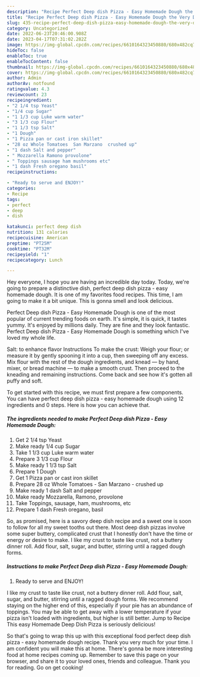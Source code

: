 ```yaml
---
description: "Recipe Perfect Deep dish Pizza - Easy Homemade Dough the Very Delicious"
title: "Recipe Perfect Deep dish Pizza - Easy Homemade Dough the Very Delicious"
slug: 435-recipe-perfect-deep-dish-pizza-easy-homemade-dough-the-very-delicious
category: Uncategorized
date: 2022-06-23T20:46:00.908Z
date: 2023-04-17T07:31:02.282Z
image: https://img-global.cpcdn.com/recipes/6610164323450880/680x482cq70/perfect-deep-dish-pizza-easy-homemade-dough-recipe-main-photo.jpg
hideToc: false
enableToc: true
enableTocContent: false
thumbnail: https://img-global.cpcdn.com/recipes/6610164323450880/680x482cq70/perfect-deep-dish-pizza-easy-homemade-dough-recipe-main-photo.jpg
cover: https://img-global.cpcdn.com/recipes/6610164323450880/680x482cq70/perfect-deep-dish-pizza-easy-homemade-dough-recipe-main-photo.jpg
author: Admin
authorAv: notfound
ratingvalue: 4.3
reviewcount: 23
recipeingredient:
- "2 1/4 tsp Yeast"
- "1/4 cup Sugar"
- "1 1/3 cup Luke warm water"
- "3 1/3 cup Flour"
- "1 1/3 tsp Salt"
- "1 Dough"
- "1 Pizza pan or cast iron skillet"
- "28 oz Whole Tomatoes  San Marzano  crushed up"
- "1 dash Salt and pepper"
- " Mozzarella Ramono provolone"
- " Toppings sausage ham mushrooms etc"
- "1 dash Fresh oregano basil"
recipeinstructions:

- "Ready to serve and ENJOY!"
categories:
- Recipe
tags:
- perfect
- deep
- dish

katakunci: perfect deep dish 
nutrition: 131 calories
recipecuisine: American
preptime: "PT25M"
cooktime: "PT32M"
recipeyield: "1"
recipecategory: Lunch

---
```



Hey everyone, I hope you are having an incredible day today. Today, we're going to prepare a distinctive dish, perfect deep dish pizza - easy homemade dough. It is one of my favorites food recipes. This time, I am going to make it a bit unique. This is gonna smell and look delicious.

Perfect Deep dish Pizza - Easy Homemade Dough is one of the most popular of current trending foods on earth. It's simple, it is quick, it tastes yummy. It's enjoyed by millions daily. They are fine and they look fantastic. Perfect Deep dish Pizza - Easy Homemade Dough is something which I've loved my whole life.

Salt: to enhance flavor Instructions To make the crust: Weigh your flour; or measure it by gently spooning it into a cup, then sweeping off any excess. Mix flour with the rest of the dough ingredients, and knead — by hand, mixer, or bread machine — to make a smooth crust. Then proceed to the kneading and remaining instructions. Come back and see how it&#39;s gotten all puffy and soft.


To get started with this recipe, we must first prepare a few components. You can have perfect deep dish pizza - easy homemade dough using 12 ingredients and 0 steps. Here is how you can achieve that.

<!--inarticleads1-->

##### The ingredients needed to make Perfect Deep dish Pizza - Easy Homemade Dough:

1. Get 2 1/4 tsp Yeast
1. Make ready 1/4 cup Sugar
1. Take 1 1/3 cup Luke warm water
1. Prepare 3 1/3 cup Flour
1. Make ready 1 1/3 tsp Salt
1. Prepare 1 Dough
1. Get 1 Pizza pan or cast iron skillet
1. Prepare 28 oz Whole Tomatoes - San Marzano - crushed up
1. Make ready 1 dash Salt and pepper
1. Make ready  Mozzarella, Ramono, provolone
1. Take  Toppings, sausage, ham, mushrooms, etc
1. Prepare 1 dash Fresh oregano, basil


So, as promised, here is a savory deep dish recipe and a sweet one is soon to follow for all my sweet tooths out there. Most deep dish pizzas involve some super buttery, complicated crust that I honestly don&#39;t have the time or energy or desire to make. I like my crust to taste like crust, not a buttery dinner roll. Add flour, salt, sugar, and butter, stirring until a ragged dough forms. 

<!--inarticleads2-->

##### Instructions to make Perfect Deep dish Pizza - Easy Homemade Dough:


1. Ready to serve and ENJOY!

I like my crust to taste like crust, not a buttery dinner roll. Add flour, salt, sugar, and butter, stirring until a ragged dough forms. We recommend staying on the higher end of this, especially if your pie has an abundance of toppings. You may be able to get away with a lower temperature if your pizza isn&#39;t loaded with ingredients, but higher is still better. Jump to Recipe This easy Homemade Deep Dish Pizza is seriously delicious! 

So that's going to wrap this up with this exceptional food perfect deep dish pizza - easy homemade dough recipe. Thank you very much for your time. I am confident you will make this at home. There's gonna be more interesting food at home recipes coming up. Remember to save this page on your browser, and share it to your loved ones, friends and colleague. Thank you for reading. Go on get cooking!
